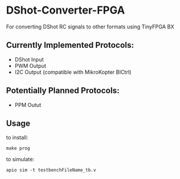 # DShot-Converter-FPGA
For converting DShot RC signals to other formats using TinyFPGA BX

## Currently Implemented Protocols:
- DShot Input
- PWM Output
- I2C Output (compatible with MikroKopter BlCtrl)


## Potentially Planned Protocols:
- PPM Outut

## Usage
to install:
```
make prog
```

to simulate:
```
apio sim -t testbenchFileName_tb.v
```
